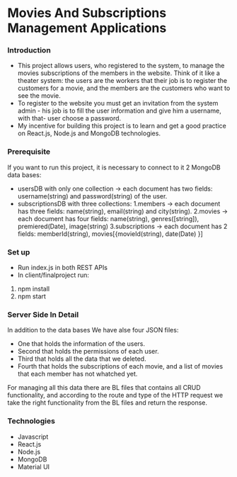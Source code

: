 # Movies And Subscriptions Management Applications

### Introduction
- This project allows users, who registered to the system, to manage the movies subscriptions of the members in the website. Think of it like a theater system: the users are the workers that their job is to register the customers for a movie, and the members are the customers who want to see the movie.
- To register to the website you must get an invitation from the system admin - his job is to fill the user information and give him a username, with that- user choose a password.
- My incentive for building this project is to learn and get a good practice on React.js, Node.js and MongoDB technologies.

### Prerequisite
If you want to run this project, it is necessary to connect to it 2 MongoDB data bases:
- usersDB with only one collection -> each document has two fields: username(string) and password(string) of the user.
- subscriptionsDB with three collections:
1.members -> each document has three fields: name(string), email(string) and city(string).
2.movies -> each document has four fields: name(string), genres([string]), premiered(Date), image(string)
3.subscriptions -> each document has 2 fields: memberId(string), movies[{movieId(string), date(Date) }] 

### Set up
- Run index.js in both REST APIs
- In client/finalproject run:
1. npm install
2. npm start

### Server Side In Detail
In addition to the data bases We have alse four JSON files:
- One that holds the information of the users.
- Second that holds the permissions of each user.
- Third that holds all the data that we deleted.
- Fourth that holds the subscriptions of each movie, and a list of movies that each member has not whatched yet.

For managing all this data there are BL files that contains all CRUD functionality,
and according to the route and type of the HTTP request we take the right functionality from the BL files and return the response.


### Technologies
- Javascript
- React.js
- Node.js
- MongoDB
- Material UI


